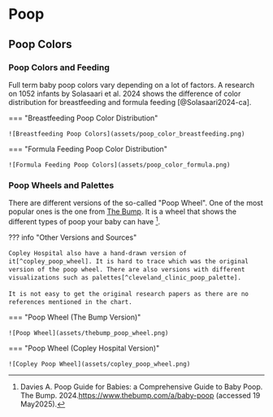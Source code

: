 # Poop

## Poop Colors

### Poop Colors and Feeding

Full term baby poop colors vary depending on a lot of factors. A research on 1052 infants by Solasaari et al. 2024 shows the difference of color distribution for breastfeeding and formula feeding [@Solasaari2024-ca].

=== "Breastfeeding Poop Color Distribution"

    ![Breastfeeding Poop Colors](assets/poop_color_breastfeeding.png)


=== "Formula Feeding Poop Color Distribution"

    ![Formula Feeding Poop Colors](assets/poop_color_formula.png)


### Poop Wheels and Palettes

There are different versions of the so-called "Poop Wheel". One of the most popular ones is the one from [The Bump](https://www.thebump.com/a/baby-poop). It is a wheel that shows the different types of poop your baby can have [^bump_poop_wheel].

??? info "Other Versions and Sources"

    Copley Hospital also have a hand-drawn version of it[^copley_poop_wheel]. It is hard to trace which was the original version of the poop wheel. There are also versions with different visualizations such as palettes[^cleveland_clinic_poop_palette].

    It is not easy to get the original research papers as there are no references mentioned in the chart.


=== "Poop Wheel (The Bump Version)"

    ![Poop Wheel](assets/thebump_poop_wheel.png)

=== "Poop Wheel (Copley Hospital Version)"

    ![Copley Poop Wheel](assets/copley_poop_wheel.png)


[^bump_poop_wheel]: Davies A. Poop Guide for Babies: a Comprehensive Guide to Baby Poop. The Bump. 2024.https://www.thebump.com/a/baby-poop (accessed 19 May2025).
[^copley_poop_wheel]: Women’s Center Pregnancy Resources. Copley Hospital. 2021.https://www.copleyvt.org/womens-center-pregnancy-resources/ (accessed 19 May2025).
[^cleveland_clinic_poop_palette]: Cleveland Clinic Baby Poop Colors: What Do They Mean? Cleveland Clinic. 2024.https://health.clevelandclinic.org/the-color-of-baby-poop-and-what-it-means-infographic (accessed 19 May2025).
